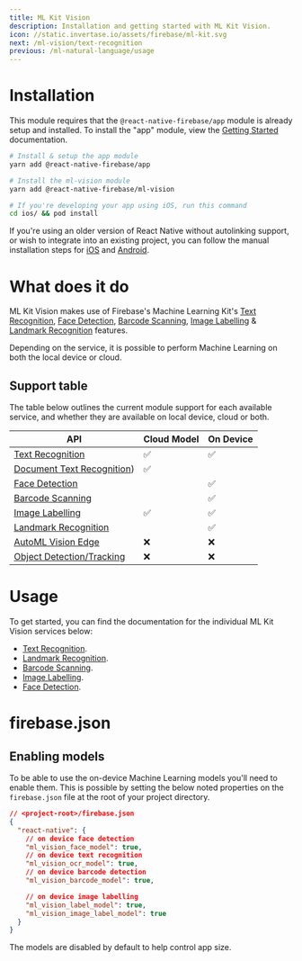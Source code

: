 ```yaml
---
title: ML Kit Vision
description: Installation and getting started with ML Kit Vision.
icon: //static.invertase.io/assets/firebase/ml-kit.svg
next: /ml-vision/text-recognition
previous: /ml-natural-language/usage
---
```


# Installation

This module requires that the `@react-native-firebase/app` module is already setup and installed. To install the "app" module, view the
[Getting Started](/) documentation.

```bash
# Install & setup the app module
yarn add @react-native-firebase/app

# Install the ml-vision module
yarn add @react-native-firebase/ml-vision

# If you're developing your app using iOS, run this command
cd ios/ && pod install
```

If you're using an older version of React Native without autolinking support, or wish to integrate into an existing project,
you can follow the manual installation steps for [iOS](installation/ios) and [Android](installation/android).

# What does it do

ML Kit Vision makes use of Firebase's Machine Learning Kit's [Text Recognition](https://firebase.google.com/docs/ml-kit/recognize-text),
[Face Detection](https://firebase.google.com/docs/ml-kit/detect-faces), [Barcode Scanning](https://firebase.google.com/docs/ml-kit/read-barcodes),
[Image Labelling](https://firebase.google.com/docs/ml-kit/label-images) & [Landmark Recognition](https://firebase.google.com/docs/ml-kit/recognize-landmarks) features.

Depending on the service, it is possible to perform Machine Learning on both the local device or cloud.

<Youtube id="ejrn_JHksws" />

## Support table

The table below outlines the current module support for each available service, and whether they are available on local device,
cloud or both.

| API                                                                                   | Cloud Model | On Device |
| ------------------------------------------------------------------------------------- | ----------- | --------- |
| [Text Recognition](https://firebase.google.com/docs/ml-kit/recognize-text)            | ✅          | ✅        |
| [Document Text Recognition](https://firebase.google.com/docs/ml-kit/recognize-text))  | ✅          |           |
| [Face Detection](https://firebase.google.com/docs/ml-kit/detect-faces)                |             | ✅        |
| [Barcode Scanning](https://firebase.google.com/docs/ml-kit/read-barcodes)             |             | ✅        |
| [Image Labelling](https://firebase.google.com/docs/ml-kit/label-images)               | ✅          | ✅        |
| [Landmark Recognition](https://firebase.google.com/docs/ml-kit/recognize-landmarks)   |             | ✅        |
| [AutoML Vision Edge](https://firebase.google.com/docs/ml-kit/automl-image-labeling)   | ❌          | ❌        |
| [Object Detection/Tracking](https://firebase.google.com/docs/ml-kit/object-detection) | ❌          | ❌        |

# Usage

To get started, you can find the documentation for the individual ML Kit Vision services below:

- [Text Recognition](/ml-vision/text-recognition).
- [Landmark Recognition](/ml-vision/landmark-recognition).
- [Barcode Scanning](/ml-vision/barcode-scanning).
- [Image Labelling](/ml-vision/image-labelling).
- [Face Detection](/ml-vision/face-detection).

# firebase.json

## Enabling models

To be able to use the on-device Machine Learning models you'll need to enable them. This is possible by setting the below noted properties
on the `firebase.json` file at the root of your project directory.

```json
// <project-root>/firebase.json
{
  "react-native": {
    // on device face detection
    "ml_vision_face_model": true,
    // on device text recognition
    "ml_vision_ocr_model": true,
    // on device barcode detection
    "ml_vision_barcode_model": true,

    // on device image labelling
    "ml_vision_label_model": true,
    "ml_vision_image_label_model": true
  }
}
```

The models are disabled by default to help control app size.
